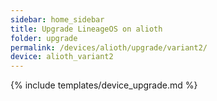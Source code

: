```yaml
---
sidebar: home_sidebar
title: Upgrade LineageOS on alioth
folder: upgrade
permalink: /devices/alioth/upgrade/variant2/
device: alioth_variant2
---
```

{% include templates/device_upgrade.md %}
